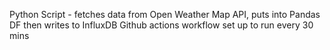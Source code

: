 Python Script - fetches data from Open Weather Map API, puts into Pandas DF then writes to InfluxDB
Github actions workflow set up to run every 30 mins
